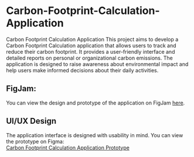 # Carbon-Footprint-Calculation-Application
Carbon Footprint Calculation Application
This project aims to develop a Carbon Footprint Calculation application that allows users to track and reduce their carbon footprint. It provides a user-friendly interface and detailed reports on personal or organizational carbon emissions. The application is designed to raise awareness about environmental impact and help users make informed decisions about their daily activities.

## FigJam:
You can view the design and prototype of the application on FigJam [here](https://www.figma.com/board/WrHReXMO6UB0tm6vhDsC6c/CarbonTrack?node-id=0-1&t=24gG6iRPvDV9ERGZ-1).

## UI/UX Design
The application interface is designed with usability in mind. You can view the prototype on Figma:  
[Carbon Footprint Calculation Application Prototype](https://www.figma.com/design/ylI3QGIPvJldHpH2kDTU5H/Prototype_CS266?node-id=0-1&t=GKEQ0DSMhTJeMczI-1)
